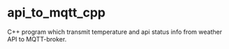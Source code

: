 # api_to_mqtt_cpp
C++ program which transmit temperature and api status info from weather API to MQTT-broker.
